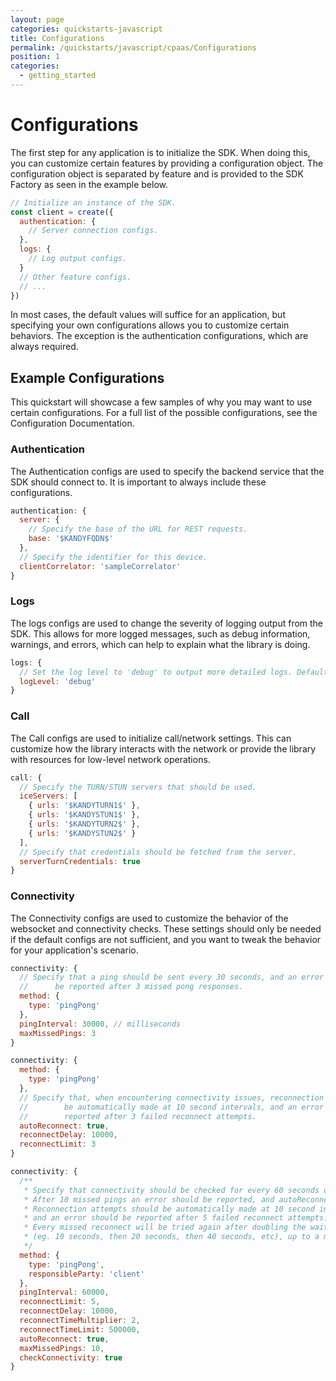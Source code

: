 ```yaml
---
layout: page
categories: quickstarts-javascript
title: Configurations
permalink: /quickstarts/javascript/cpaas/Configurations
position: 1
categories:
  - getting_started
---
```


# Configurations

The first step for any application is to initialize the SDK. When doing this, you can customize certain features by providing a configuration object. The configuration object is separated by feature and is provided to the SDK Factory as seen in the example below.

```javascript
// Initialize an instance of the SDK.
const client = create({
  authentication: {
    // Server connection configs.
  },
  logs: {
    // Log output configs.
  }
  // Other feature configs.
  // ...
})
```

In most cases, the default values will suffice for an application, but specifying your own configurations allows you to customize certain behaviors. The exception is the authentication configurations, which are always required.

## Example Configurations

This quickstart will showcase a few samples of why you may want to use certain configurations. For a full list of the possible configurations, see the Configuration Documentation.

### Authentication

The Authentication configs are used to specify the backend service that the SDK should connect to. It is important to always include these configurations.

```javascript
authentication: {
  server: {
    // Specify the base of the URL for REST requests.
    base: '$KANDYFQDN$'
  },
  // Specify the identifier for this device.
  clientCorrelator: 'sampleCorrelator'
}
```

### Logs

The logs configs are used to change the severity of logging output from the SDK. This allows for more logged messages, such as debug information, warnings, and errors, which can help to explain what the library is doing.

```javascript
logs: {
  // Set the log level to 'debug' to output more detailed logs. Default is 'warn'.
  logLevel: 'debug'
}
```

### Call

The Call configs are used to initialize call/network settings. This can customize how the library interacts with the network or provide the library with resources for low-level network operations.

```javascript
call: {
  // Specify the TURN/STUN servers that should be used.
  iceServers: [
    { urls: '$KANDYTURN1$' },
    { urls: '$KANDYSTUN1$' },
    { urls: '$KANDYTURN2$' },
    { urls: '$KANDYSTUN2$' }
  ],
  // Specify that credentials should be fetched from the server.
  serverTurnCredentials: true
}
```

### Connectivity

The Connectivity configs are used to customize the behavior of the websocket and connectivity checks. These settings should only be needed if the default configs are not sufficient, and you want to tweak the behavior for your application's scenario.

```javascript
connectivity: {
  // Specify that a ping should be sent every 30 seconds, and an error should
  //      be reported after 3 missed pong responses.
  method: {
    type: 'pingPong'
  },
  pingInterval: 30000, // milliseconds
  maxMissedPings: 3
}
```

```javascript
connectivity: {
  method: {
    type: 'pingPong'
  },
  // Specify that, when encountering connectivity issues, reconnection attempts should
  //        be automatically made at 10 second intervals, and an error should be
  //        reported after 3 failed reconnect attempts.
  autoReconnect: true,
  reconnectDelay: 10000,
  reconnectLimit: 3
}
```

```javascript
connectivity: {
  /**
   * Specify that connectivity should be checked for every 60 seconds using a pingPong sent by the client.
   * After 10 missed pings an error should be reported, and autoReconnecting should be attempted.
   * Reconnection attempts should be automatically made at 10 second intervals,
   * and an error should be reported after 5 failed reconnect attempts.
   * Every missed reconnect will be tried again after doubling the wait time (reconnectTimeMultiplier),
   * (eg. 10 seconds, then 20 seconds, then 40 seconds, etc), up to a maximum of 500 seconds.
   */
  method: {
    type: 'pingPong',
    responsibleParty: 'client'
  },
  pingInterval: 60000,
  reconnectLimit: 5,
  reconnectDelay: 10000,
  reconnectTimeMultiplier: 2,
  reconnectTimeLimit: 500000,
  autoReconnect: true,
  maxMissedPings: 10,
  checkConnectivity: true
}
```


